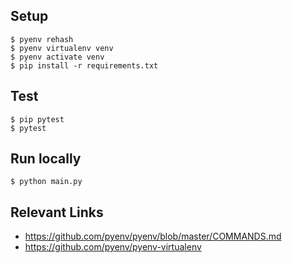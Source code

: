 


## Setup

```
$ pyenv rehash
$ pyenv virtualenv venv
$ pyenv activate venv
$ pip install -r requirements.txt
```

## Test

```
$ pip pytest
$ pytest
```

## Run locally

```
$ python main.py
```

## Relevant Links

 * https://github.com/pyenv/pyenv/blob/master/COMMANDS.md
 * https://github.com/pyenv/pyenv-virtualenv
